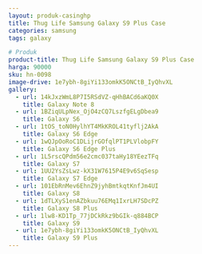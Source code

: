 ```yaml
---
layout: produk-casinghp
title: Thug Life Samsung Galaxy S9 Plus Case
categories: samsung
tags: galaxy

# Produk
product-title: Thug Life Samsung Galaxy S9 Plus Case
harga: 90000
sku: hn-0098
image-drive: 1e7ybh-8giYi133omkK5ONCtB_IyQhvXL
gallery:
  - url: 14kJxzWmL8P7I5RSdVZ-qHhBACd6aKQ0X
    title: Galaxy Note 8
  - url: 1BZiqULpNex_OjO4zCQ7LszfgELgDbea9
    title: Galaxy S6
  - url: 1tOS_toN0HylhYT4MkKROL41tyflj2AkA
    title: Galaxy S6 Edge
  - url: 1wQJpOoRoC1DLijrGOfqlPT1PLVlobpFY
    title: Galaxy S6 Edge Plus
  - url: 1L5rscQPdm56e2cmc037taHy18YEezTFq
    title: Galaxy S7
  - url: 1UU2YsZsLwz-kX31W7615P4E9v6SqSesp
    title: Galaxy S7 Edge
  - url: 101EbRnMev6EhnZ9jyhBmtkqtKnfJm4UI
    title: Galaxy S8
  - url: 1dTLXyS1enAZbkuu76EMq1IxrLH7SDcPZ
    title: Galaxy S8 Plus
  - url: 1lw8-KD1Tp_77jDCkRkz9bGIk-q884BCP
    title: Galaxy S9
  - url: 1e7ybh-8giYi133omkK5ONCtB_IyQhvXL
    title: Galaxy S9 Plus
---
```

